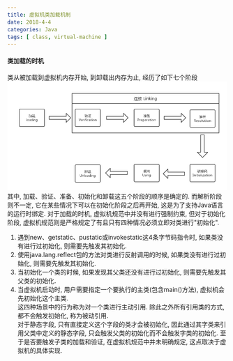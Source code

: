 ```yaml
---
title: 虚拟机类加载机制
date: 2018-4-4
categories: Java
tags: [ class, virtual-machine ]
---
```


#### 类加载的时机
类从被加载到虚拟机内存开始, 到卸载出内存为止, 经历了如下七个阶段
![](./images/class-lifecycle.png)
其中, 加载、验证、准备、初始化和卸载这五个阶段的顺序是确定的. 而解析阶段则不一定, 它在某些情况下可以在初始化阶段之后再开始, 这是为了支持Java语言的运行时绑定. 对于加载的时机, 虚拟机规范中并没有进行强制约束, 但对于初始化阶段, 虚拟机规范则是严格规定了有且只有四种情况必须立即对类进行"初始化".
1. 遇到new、getstatic、pustatic或invokestatic这4条字节码指令时, 如果类没有进行过初始化, 则需要先触发其初始化.
2. 使用java.lang.reflect包的方法对类进行反射调用的时候, 如果类没有进行过初始化, 则需要先触发其初始化.
3. 当初始化一个类的时候, 如果发现其父类还没有进行过初始化, 则需要先触发其父类的初始化.
4. 当虚拟机启动时, 用户需要指定一个要执行的主类(包含main()方法), 虚拟机会先初始化这个主类.  
这四种场景中的行为称为对一个类进行主动引用. 除此之外所有引用类的方式, 都不会触发初始化, 称为被动引用.  
对于静态字段, 只有直接定义这个字段的类才会被初始化, 因此通过其字类来引用父类中定义的静态字段, 只会触发父类的初始化而不会触发字类的初始化. 至于是否要触发子类的加载和验证, 在虚拟机规范中并未明确规定, 这点取决于虚拟机的具体实现.